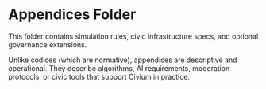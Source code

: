 # Appendices Folder

This folder contains simulation rules, civic infrastructure specs, and optional governance extensions.

Unlike codices (which are normative), appendices are descriptive and operational. They describe algorithms, AI requirements, moderation protocols, or civic tools that support Civium in practice.
